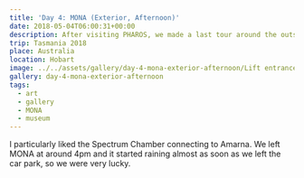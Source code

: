 ```yaml
---
title: 'Day 4: MONA (Exterior, Afternoon)'
date: 2018-05-04T06:00:31+00:00
description: After visiting PHAROS, we made a last tour around the outside.
trip: Tasmania 2018
place: Australia
location: Hobart
image: ../../assets/gallery/day-4-mona-exterior-afternoon/Lift entrance, Chris.jpeg
gallery: day-4-mona-exterior-afternoon
tags:
  - art
  - gallery
  - MONA
  - museum
---
```

I particularly liked the Spectrum Chamber connecting to Amarna. We left MONA at around 4pm and it started raining almost as soon as we left the car park, so we were very lucky.
